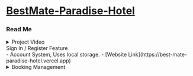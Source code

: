 # [BestMate-Paradise-Hotel](https://best-mate-paradise-hotel.vercel.app)

### Read Me

<details>
<summary>Project Video</summary>
The project video can be accessed via this [link](https://drive.google.com/file/d/17d-f6pXuhI71EmozRqpH9fgG2Ipjqha5/view?usp=sharing). It is too large for Git upload, but also available on our website home page.
</details>


<summary>Sign In / Register Feature</summary>
- Account System, Uses local storage.
- [Website Link](https://best-mate-paradise-hotel.vercel.app)
</details>

<details>
<summary>Booking Management</summary>
- Each booking is stored in an Excel sheet.
- Access the sheet by logging in with:
  - **Email**: admin
  - **Password**: password
</details>
